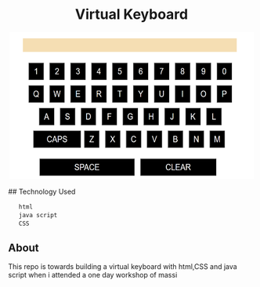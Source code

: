  <h1 align="center"> Virtual Keyboard </h1>

 <p align="center">
      <img alt="UpVision" src="keyboard.png" width="500" height="300" />
  </p>
## Technology Used

```bash
   html
   java script
   CSS
  ```
  ## About
  This repo is towards building a virtual keyboard with 
  html,CSS and java script when i attended a one day 
  workshop of massi 
